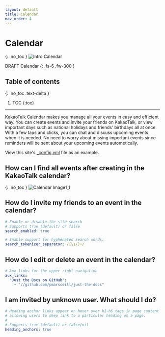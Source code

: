 ```yaml
---
layout: default
title: Calendar
nav_order: 4
---
```


# Calendar
{: .no_toc }
![Intro Calendar](https://github.com/jstyle5/KakaoTalk-English-Version-Guide/blob/gh-pages/assets/images/intro-calendar.png?raw=true "CALENDAR")

DRAFT Calendar
{: .fs-6 .fw-300 }

## Table of contents
{: .no_toc .text-delta }

1. TOC
{:toc}

---

KakaoTalk Calendar makes you manage all your events in easy and efficient way.
You can create events and invite your friends on KakaoTalk, or view important days such as national holidays and friends' birthdays all at once.
With a few taps and clicks, you can chat and discuss upcoming events when it is needed.
No need to worry about missing important events since reminders will be sent about your upcoming events autometically.



View this site's [_config.yml](https://github.com/pmarsceill/just-the-docs/tree/master/_config.yml) file as an example.

## How can I find all events after creating in the KakaoTalk calendar?
{: .no_toc }
![Calendar Image1_1](https://github.com/jstyle5/KakaoTalk-English-Version-Guide/blob/gh-pages/assets/images/calendar1_1.jpg?raw=true "CALENDAR_IMAGE_1_1")

## How do I invite my friends to an event in the calendar?

```yaml
# Enable or disable the site search
# Supports true (default) or false
search_enabled: true

# Enable support for hyphenated search words:
search_tokenizer_separator: /[\s/]+/

```

## How do I edit or delete an event in the calendar?

```yaml
# Aux links for the upper right navigation
aux_links:
  "Just the Docs on GitHub":
    - "//github.com/pmarsceill/just-the-docs"
```

## I am invited by unknown user. What should I do?

```yaml
# Heading anchor links appear on hover over h1-h6 tags in page content
# allowing users to deep link to a particular heading on a page.
#
# Supports true (default) or false/nil
heading_anchors: true
```
